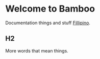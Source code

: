 Welcome to Bamboo
=================

Documentation things and stuff <a href="#">Fillipino</a>.


## H2

More words that mean things.
